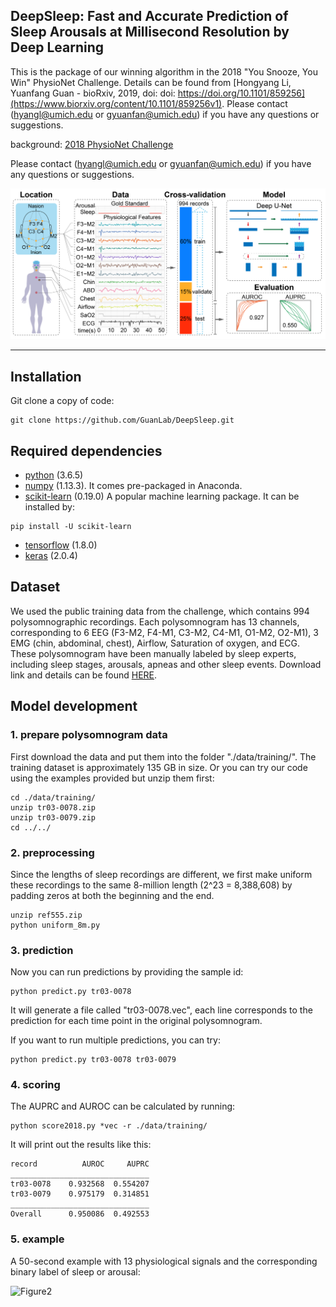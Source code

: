 ## DeepSleep: Fast and Accurate Prediction of Sleep Arousals at Millisecond Resolution by Deep Learning

This is the package of our winning algorithm in the 2018 "You Snooze, You Win" PhysioNet Challenge. Details can be found from [Hongyang Li, Yuanfang Guan - bioRxiv, 2019, doi: doi: https://doi.org/10.1101/859256](https://www.biorxiv.org/content/10.1101/859256v1). Please contact (hyangl@umich.edu or gyuanfan@umich.edu) if you have any questions or suggestions.

background: [2018 PhysioNet Challenge](https://physionet.org/challenge/2018/)

Please contact (hyangl@umich.edu or gyuanfan@umich.edu) if you have any questions or suggestions.

![Figure1](figure/Fig_1.png?raw=true "Title")

---

## Installation
Git clone a copy of code:
```
git clone https://github.com/GuanLab/DeepSleep.git
```
## Required dependencies

* [python](https://www.python.org) (3.6.5)
* [numpy](http://www.numpy.org/) (1.13.3). It comes pre-packaged in Anaconda.
* [scikit-learn](http://scikit-learn.org) (0.19.0) A popular machine learning package. It can be installed by:
```
pip install -U scikit-learn
```
* [tensorflow](https://www.tensorflow.org/) (1.8.0)
* [keras](https://keras.io/) (2.0.4)

## Dataset

We used the public training data from the challenge, which contains 994 polysomnographic recordings. Each polysomnogram has 13 channels, corresponding to 6 EEG (F3-M2, F4-M1, C3-M2, C4-M1, O1-M2, O2-M1), 3 EMG (chin, abdominal, chest), Airflow, Saturation of oxygen, and ECG. These polysomnogram have been manually labeled by sleep experts, including sleep stages, arousals, apneas and other sleep events. Download link and details can be found [HERE](https://physionet.org/physiobank/database/challenge/2018/).

## Model development

### 1. prepare polysomnogram data

First download the data and put them into the folder "./data/training/". The training dataset is approximately 135 GB in size.
Or you can try our code using the examples provided but unzip them first:
```
cd ./data/training/
unzip tr03-0078.zip
unzip tr03-0079.zip
cd ../../
```

### 2. preprocessing

Since the lengths of sleep recordings are different, we first make uniform these recordings to the same 8-million length (2^23 = 8,388,608) by padding zeros at both the beginning and the end. 
```
unzip ref555.zip
python uniform_8m.py
```

### 3. prediction

Now you can run predictions by providing the sample id:
```
python predict.py tr03-0078
```
It will generate a file called "tr03-0078.vec", each line corresponds to the prediction for each time point in the original polysomnogram.

If you want to run multiple predictions, you can try:

```
python predict.py tr03-0078 tr03-0079
```


### 4. scoring

The AUPRC and AUROC can be calculated by running:
```
python score2018.py *vec -r ./data/training/
```
It will print out the results like this:
```
record          AUROC     AUPRC
_______________________________
tr03-0078    0.932568  0.554207
tr03-0079    0.975179  0.314851
_______________________________
Overall      0.950086  0.492553

```

### 5. example
A 50-second example with 13 physiological signals and the corresponding binary label of sleep or arousal:

![Figure2](figure/example.gif?raw=true "Title")


